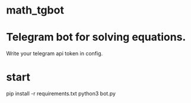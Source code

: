# math_tgbot
# Telegram bot for solving equations.
Write your telegram api token in config.

# start
pip install -r requirements.txt
python3 bot.py
